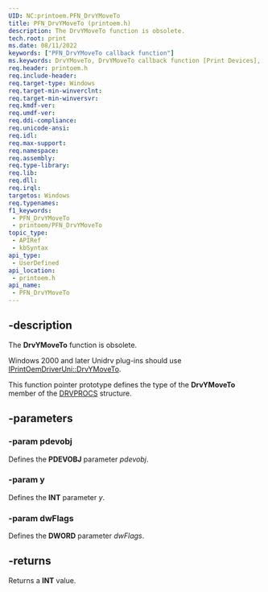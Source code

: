```yaml
---
UID: NC:printoem.PFN_DrvYMoveTo
title: PFN_DrvYMoveTo (printoem.h)
description: The DrvYMoveTo function is obsolete.
tech.root: print
ms.date: 08/11/2022
keywords: ["PFN_DrvYMoveTo callback function"]
ms.keywords: DrvYMoveTo, DrvYMoveTo callback function [Print Devices], PFN_DrvYMoveTo, PFN_DrvYMoveTo callback, print.drvymoveto, print_obsoletefunctions_90e3798e-8acd-4aad-a3a2-ae8a84934a92.xml, printoem/DrvYMoveTo
req.header: printoem.h
req.include-header: 
req.target-type: Windows
req.target-min-winverclnt: 
req.target-min-winversvr: 
req.kmdf-ver: 
req.umdf-ver: 
req.ddi-compliance: 
req.unicode-ansi: 
req.idl: 
req.max-support: 
req.namespace: 
req.assembly: 
req.type-library: 
req.lib: 
req.dll: 
req.irql: 
targetos: Windows
req.typenames: 
f1_keywords:
 - PFN_DrvYMoveTo
 - printoem/PFN_DrvYMoveTo
topic_type:
 - APIRef
 - kbSyntax
api_type:
 - UserDefined
api_location:
 - printoem.h
api_name:
 - PFN_DrvYMoveTo
---
```


## -description

The **DrvYMoveTo** function is obsolete.

Windows 2000 and later Unidrv plug-ins should use [IPrintOemDriverUni::DrvYMoveTo](/windows-hardware/drivers/ddi/prcomoem/nf-prcomoem-iprintoemdriveruni-drvymoveto).

This function pointer prototype defines the type of the **DrvYMoveTo** member of the [DRVPROCS](/windows-hardware/drivers/ddi/printoem/ns-printoem-_drvprocs) structure.

## -parameters

### -param pdevobj

Defines the **PDEVOBJ** parameter *pdevobj*.

### -param y

Defines the **INT** parameter *y*.

### -param dwFlags

Defines the **DWORD** parameter *dwFlags*.

## -returns

Returns a **INT** value.
